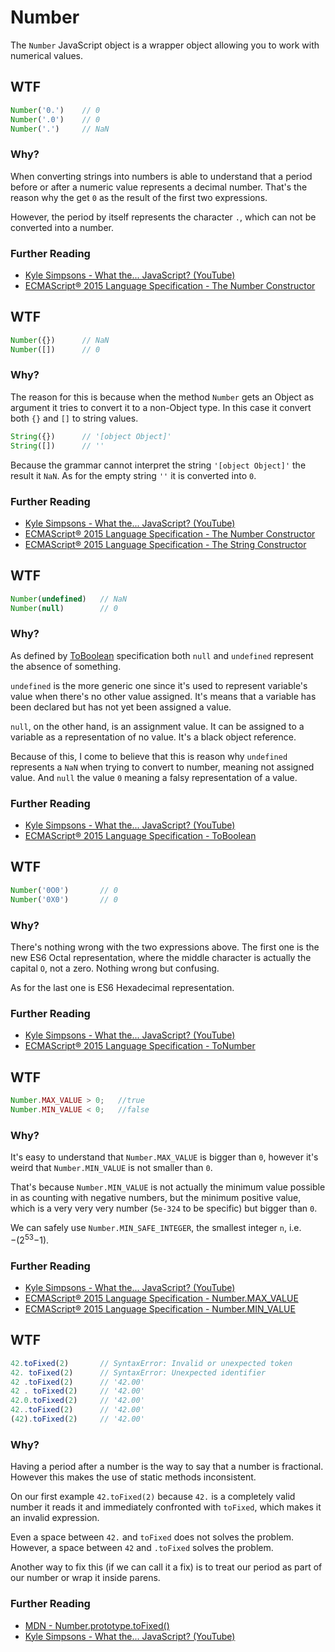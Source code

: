 # Number
The `Number` JavaScript object is a wrapper object allowing you to work with numerical values.

## WTF
```js
Number('0.')    // 0
Number('.0')    // 0
Number('.')     // NaN
```

### Why?
When converting strings into numbers  is able to understand that a period before or after a numeric value represents a decimal number. That's the reason why the get `0` as the result of the first two expressions.

However, the period by itself represents the character `.`, which can not be converted into a number.

### Further Reading
* [Kyle Simpsons - What the... JavaScript? (YouTube)](https://www.youtube.com/watch?v=2pL28CcEijU)
* [ECMAScript® 2015 Language Specification - The Number Constructor](https://www.ecma-international.org/ecma-262/6.0/index.html#sec-number-constructor)

## WTF
```js
Number({})      // NaN
Number([])      // 0
```

### Why?
The reason for this is because when the method `Number` gets an Object as argument it tries to convert it to a non-Object type. In this case it convert both `{}` and `[]` to string values.

```js
String({})      // '[object Object]'
String([])      // ''
```

Because the grammar cannot interpret the string `'[object Object]'` the result it `NaN`. As for the empty string `''` it is converted into `0`.

### Further Reading
* [Kyle Simpsons - What the... JavaScript? (YouTube)](https://www.youtube.com/watch?v=2pL28CcEijU)
* [ECMAScript® 2015 Language Specification - The Number Constructor](https://www.ecma-international.org/ecma-262/6.0/index.html#sec-number-constructor)
* [ECMAScript® 2015 Language Specification - The String Constructor](https://www.ecma-international.org/ecma-262/6.0/index.html#sec-string-constructor)

## WTF
```js
Number(undefined)   // NaN
Number(null)        // 0
```

### Why?
As defined by [ToBoolean](http://www.ecma-international.org/ecma-262/6.0/index.html#sec-toboolean) specification both `null` and `undefined` represent the absence of something.

`undefined` is the more generic one since it's used to represent variable's value when there's no other value assigned. It's means that a variable has been declared but has not yet been assigned a value.

`null`, on the other hand, is an assignment value. It can be assigned to a variable as a representation of no value. It's a black object reference.

Because of this, I come to believe that this is reason why `undefined` represents a `NaN` when trying to convert to number, meaning not assigned value. And `null` the value `0` meaning a falsy representation of a value.

### Further Reading
* [Kyle Simpsons - What the... JavaScript? (YouTube)](https://www.youtube.com/watch?v=2pL28CcEijU)
* [ECMAScript® 2015 Language Specification - ToBoolean](http://www.ecma-international.org/ecma-262/6.0/index.html#sec-toboolean)

## WTF
```js
Number('0O0')       // 0
Number('0X0')       // 0
```

### Why?
There's nothing wrong with the two expressions above. The first one is the new ES6 Octal representation, where the middle character is actually the capital `O`, not a zero. Nothing wrong but confusing.

As for the last one is ES6 Hexadecimal representation.

### Further Reading
* [Kyle Simpsons - What the... JavaScript? (YouTube)](https://www.youtube.com/watch?v=2pL28CcEijU)
* [ECMAScript® 2015 Language Specification - ToNumber](http://www.ecma-international.org/ecma-262/6.0/index.html#sec-toboolean)

## WTF
```js
Number.MAX_VALUE > 0;   //true
Number.MIN_VALUE < 0;   //false
```

### Why?
It's easy to understand that `Number.MAX_VALUE` is bigger than `0`, however it's weird that `Number.MIN_VALUE` is not smaller than `0`.

That's because `Number.MIN_VALUE` is not actually the minimum value possible in  as counting with negative numbers, but the minimum positive value, which is a very very very number (`5e-324` to be specific) but bigger than `0`.

We can safely use `Number.MIN_SAFE_INTEGER`, the smallest integer `n`, i.e. −(2<sup>53</sup>−1).

### Further Reading
* [Kyle Simpsons - What the... JavaScript? (YouTube)](https://www.youtube.com/watch?v=2pL28CcEijU)
* [ECMAScript® 2015 Language Specification - Number.MAX_VALUE](https://www.ecma-international.org/ecma-262/6.0/index.html#sec-number.max_value)
* [ECMAScript® 2015 Language Specification - Number.MIN_VALUE](https://www.ecma-international.org/ecma-262/6.0/index.html#sec-number.min_value)

## WTF
```js
42.toFixed(2)       // SyntaxError: Invalid or unexpected token
42. toFixed(2)      // SyntaxError: Unexpected identifier
42 .toFixed(2)      // '42.00'
42 . toFixed(2)     // '42.00'
42.0.toFixed(2)     // '42.00'
42..toFixed(2)      // '42.00'
(42).toFixed(2)     // '42.00'
```

### Why?
Having a period after a number is the way to say that a number is fractional. However this makes the use of static methods inconsistent.

On our first example `42.toFixed(2)` because `42.` is a completely valid number it reads it and immediately confronted with `toFixed`, which makes it an invalid expression.

Even a space between `42.` and `toFixed` does not solves the problem. However, a space between `42` and `.toFixed` solves the problem.

Another way to fix this (if we can call it a fix) is to treat our period as part of our number or wrap it inside parens.

### Further Reading
* [MDN - Number.prototype.toFixed()](https://developer.mozilla.org/en-US/docs/Web/JavaScript/Reference/Global_Objects/Number/toFixed)
* [Kyle Simpsons - What the... JavaScript? (YouTube)](https://www.youtube.com/watch?v=2pL28CcEijU)

